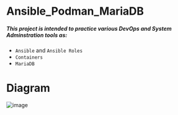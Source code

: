 # Ansible_Podman_MariaDB
##### This project is intended to practice various DevOps and System Adminstration tools as:
- `Ansible` and `Ansible Roles` 
- `Containers`
- `MariaDB`
 
# Diagram
![image](https://github.com/abdo14m1/Ansible_Podman_MariaDB/assets/154431880/1cf27d4c-e13f-473b-a386-3892d3e1316b)


